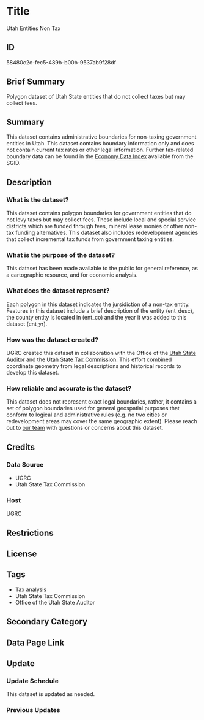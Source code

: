# Title

Utah Entities Non Tax

## ID

58480c2c-fec5-489b-b00b-9537ab9f28df

## Brief Summary

Polygon dataset of Utah State entities that do not collect taxes but may collect fees.

## Summary

This dataset contains administrative boundaries for non-taxing government entities in Utah. This dataset contains boundary information only and does not contain current tax rates or other legal information. Further tax-related boundary data can be found in the [Economy Data Index](https://gis.utah.gov/products/sgid/economy/) available from the SGID.

## Description

### What is the dataset?

This dataset contains polygon boundaries for government entities that do not levy taxes but may collect fees. These include local and special service districts which are funded through fees, mineral lease monies or other non-tax funding alternatives. This dataset also includes redevelopment agencies that collect incremental tax funds from government taxing entities.

### What is the purpose of the dataset?

This dataset has been made available to the public for general reference, as a cartographic resource, and for economic analysis.

### What does the dataset represent?

Each polygon in this dataset indicates the jursidiction of a non-tax entity. Features in this dataset include a brief description of the entity (ent_desc), the county entity is located in (ent_co) and the year it was added to this dataset (ent_yr).

### How was the dataset created?

UGRC created this dataset in collaboration with the Office of the [Utah State Auditor](https://auditor.utah.gov/) and the [Utah State Tax Commission](https://tax.utah.gov/). This effort combined coordinate geometry from legal descriptions and historical records to develop this dataset.

### How reliable and accurate is the dataset?

This dataset does not represent exact legal boundaries, rather, it contains a set of polygon boundaries used for general geospatial purposes that conform to logical and administrative rules (e.g. no two cities or redevelopment areas may cover the same geographic extent). Please reach out to [our team](https://gis.utah.gov/about/) with questions or concerns about this dataset.

## Credits

### Data Source

- UGRC
- Utah State Tax Commission

### Host

UGRC

## Restrictions

## License

## Tags

- Tax analysis
- Utah State Tax Commission
- Office of the Utah State Auditor

## Secondary Category

## Data Page Link

## Update

### Update Schedule

This dataset is updated as needed.

### Previous Updates
